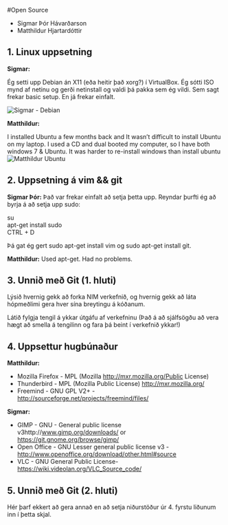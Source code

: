 #Open Source
+ Sigmar Þór Hávarðarson 
+ Matthildur Hjartardóttir

## 1. Linux uppsetning

**Sigmar:**

Ég setti upp Debian án X11 (eða heitir það xorg?) í VirtualBox. Ég sótti ISO mynd af netinu og gerði netinstall og valdi þá pakka sem ég vildi. Sem sagt frekar basic setup. En já frekar einfalt.

![Sigmar - Debian](http://i.imgur.com/qG5nhn2.png)

**Matthildur:**

I installed Ubuntu a few months back and It wasn’t difficult to install Ubuntu on my laptop. I used a CD and dual booted my computer, so I have both windows 7 & Ubuntu. It was harder to re-install windows than install ubuntu 
![Matthildur Ubuntu](http://i.imgur.com/Zz1cP4l.jpg)

## 2. Uppsetning á vim && git

**Sigmar Þór:** 
Það var frekar einfalt að setja þetta upp. Reyndar þurfti ég að byrja á að setja upp sudo:

su<br>
apt-get install sudo<br>
CTRL + D

Þá gat ég gert sudo apt-get install vim og sudo apt-get install git.


**Matthildur:** Used apt-get. Had no problems. 

## 3. Unnið með Git (1. hluti)

Lýsið hvernig gekk að forka NIM verkefnið, og hvernig gekk að láta hópmeðlimi gera hver sína breytingu á kóðanum.

Látið fylgja tengil á ykkar útgáfu af verkefninu (Það á að sjálfsögðu að vera hægt að smella á tengilinn og fara þá beint í verkefnið ykkar!)

## 4. Uppsettur hugbúnaður

**Matthildur:**
+ Mozilla Firefox - MPL (Mozilla  http://mxr.mozilla.org/Public License)
+ Thunderbird - MPL (Mozilla Public License) http://mxr.mozilla.org/
+ Freemind - GNU GPL V2+ - http://sourceforge.net/projects/freemind/files/


**Sigmar:**
+ GIMP - GNU - General public license v3http://www.gimp.org/downloads/ or https://git.gnome.org/browse/gimp/
+ Open Office - GNU Lesser general public license v3 - http://www.openoffice.org/download/other.html#source
+ VLC - GNU General Public License- https://wiki.videolan.org/VLC_Source_code/


## 5. Unnið með Git (2. hluti)

Hér þarf ekkert að gera annað en að setja niðurstöður úr 4. fyrstu liðunum inn í þetta skjal.
